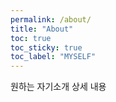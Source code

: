 ```yaml
---
permalink: /about/
title: "About"
toc: true
toc_sticky: true
toc_label: "MYSELF"
---
```


원하는 자기소개 상세 내용
